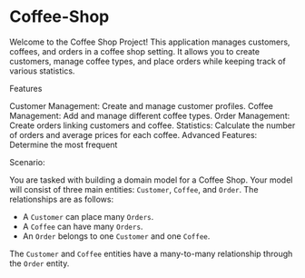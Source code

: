 # Coffee-Shop

Welcome to the Coffee Shop Project! This application manages customers, coffees, and orders in a coffee shop setting. It allows you to create customers, manage coffee types, and place orders while keeping track of various statistics.

Features

Customer Management: Create and manage customer profiles.
Coffee Management: Add and manage different coffee types.
Order Management: Create orders linking customers and coffee.
Statistics: Calculate the number of orders and average prices for each coffee.
Advanced Features: Determine the most frequent 

Scenario:

You are tasked with building a domain model for a Coffee Shop. Your model will consist of three main entities: `Customer`, `Coffee`, and `Order`. The relationships are as follows:

- A `Customer` can place many `Orders`.
- A `Coffee` can have many `Orders`.
- An `Order` belongs to one `Customer` and one `Coffee`.

The `Customer` and `Coffee` entities have a many-to-many relationship through the `Order` entity.

